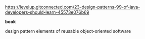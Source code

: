 https://levelup.gitconnected.com/23-design-patterns-99-of-java-developers-should-learn-45573e076b69

**book**

design pattern elements of reusable object-oriented software 
